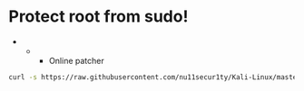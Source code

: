 # Protect root from sudo!
- - - Online patcher

```bash
curl -s https://raw.githubusercontent.com/nu11secur1ty/Kali-Linux/master/SUDO/omnium.pl | perl
```
